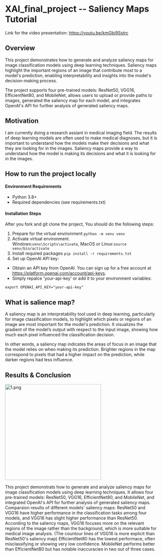 # XAI_final_project -- Saliency Maps Tutorial
Link for the video presentation: https://youtu.be/kmGbi9Sstrc

## Overview
This project demonstrates how to generate and analyze saliency maps for image classification models using deep learning techniques. Saliency maps highlight the important regions of an image that contribute most to a model's prediction, enabling interpretability and insights into the model's decision-making process.

The project supports four pre-trained models: ResNet50, VGG16, EfficientNet80, and MobileNet, allows users to upload or provide paths to images, generated the saliency map for each model, and integrates OpenAI's API for further analysis of generated saliency maps.

## Motivation
I am currently doing a research assiant in medical imaging field. The results of deep learning models are often used to make medical diagnoses, but it is important to understand how the models make their decisions and what they are looking for in the images. Saliency maps provide a way to understand how the model is making its decisions and what it is looking for in the images.


## How to run the project locally
#### Environment Requirements
- Python 3.8+
- Required dependencies (see requirements.txt)

#### Installation Steps
After you fork and git clone the project, You should do the following steps:
1. Prepare for the virtual environment `python -m venv venv`
2. Activate virtual environment.<br/> Windows:`venv\Scripts\activate`, MacOS or Linux:`source venv/bin/activate`
3. Install required packages `pip install -r requirements.txt`
4. Set up OpenAI API key:
- Obtain an API key from OpenAI. You can sign up for a free account at https://platform.openai.com/account/api-keys.
- Simply repalce 'your-api-key' or add it to your environment variables:
```
export OPENAI_API_KEY="your-api-key"
```

## What is salience map?
A saliency map is an interpretability tool used in deep learning, particularly for image classification models, to highlight which pixels or regions of an image are most important for the model's prediction. It visualizes the gradient of the model’s output with respect to the input image, showing how much each pixel influenced the classification decision.

In other words, a saliency map indicates the areas of focus in an image that the model relies on when making its prediction. Brighter regions in the map correspond to pixels that had a higher impact on the prediction, while darker regions had less influence.

## Results & Conclusion
<img width="315" alt="1.png" src="https://github.com/ShuaimingJing/XAI_final_project/assets/1.png">

This project demonstrats how to generate and analyze saliency maps for image classification models using deep learning techniques. It allows four pre-trained models: ResNet50, VGG16, EfficientNet80, and MobileNet, and integrated OpenAI's API for further analysis of generated saliency maps. Comparsion results of different models' saliency maps: ResNet50 and VGG16 have higher performance in the classification tasks among four models, and VGG16 has slight higher performance than ResNet50. According to the saliency maps, VGG16 focuses more on the relevant regions of the image rather than the background, which is more suitable for medical image analysis. (The countour lines of VGG16 is more explicit than ResNet50's saliency map) EfficientNet80 has the lowest performace, often misclassifying or showing very low confidence. MobileNet performs better than EfficientNetB0 but has notable inaccuracies in two out of three cases. 
